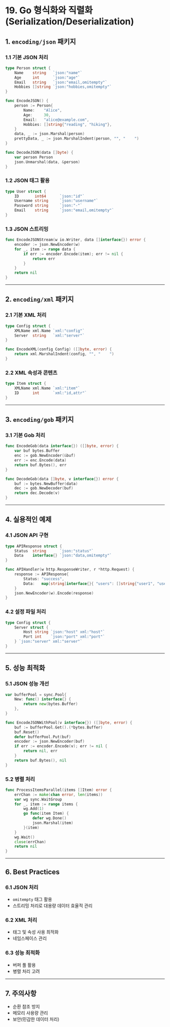 # 19. Go 형식화와 직렬화 (Serialization/Deserialization)

## 1. `encoding/json` 패키지

### 1.1 기본 JSON 처리
```go
type Person struct {
    Name    string   `json:"name"`
    Age     int      `json:"age"`
    Email   string   `json:"email,omitempty"`
    Hobbies []string `json:"hobbies,omitempty"`
}

func EncodeJSON() {
    person := Person{
        Name:    "Alice",
        Age:     30,
        Email:   "alice@example.com",
        Hobbies: []string{"reading", "hiking"},
    }
    data, _ := json.Marshal(person)
    prettyData, _ := json.MarshalIndent(person, "", "    ")
}

func DecodeJSON(data []byte) {
    var person Person
    json.Unmarshal(data, &person)
}
```

### 1.2 JSON 태그 활용
```go
type User struct {
    ID       int64      `json:"id"`
    Username string     `json:"username"`
    Password string     `json:"-"`
    Email    string     `json:"email,omitempty"`
}
```

### 1.3 JSON 스트리밍
```go
func EncodeJSONStream(w io.Writer, data []interface{}) error {
    encoder := json.NewEncoder(w)
    for _, item := range data {
        if err := encoder.Encode(item); err != nil {
            return err
        }
    }
    return nil
}
```

---

## 2. `encoding/xml` 패키지

### 2.1 기본 XML 처리
```go
type Config struct {
    XMLName xml.Name `xml:"config"`
    Server  string   `xml:"server"`
}

func EncodeXML(config Config) ([]byte, error) {
    return xml.MarshalIndent(config, "", "    ")
}
```

### 2.2 XML 속성과 콘텐츠
```go
type Item struct {
    XMLName xml.Name `xml:"item"`
    ID      int      `xml:"id,attr"`
}
```

---

## 3. `encoding/gob` 패키지

### 3.1 기본 Gob 처리
```go
func EncodeGob(data interface{}) ([]byte, error) {
    var buf bytes.Buffer
    enc := gob.NewEncoder(&buf)
    err := enc.Encode(data)
    return buf.Bytes(), err
}

func DecodeGob(data []byte, v interface{}) error {
    buf := bytes.NewBuffer(data)
    dec := gob.NewDecoder(buf)
    return dec.Decode(v)
}
```

---

## 4. 실용적인 예제

### 4.1 JSON API 구현
```go
type APIResponse struct {
    Status  string      `json:"status"`
    Data    interface{} `json:"data,omitempty"`
}

func APIHandler(w http.ResponseWriter, r *http.Request) {
    response := APIResponse{
        Status: "success",
        Data:   map[string]interface{}{ "users": []string{"user1", "user2"} },
    }
    json.NewEncoder(w).Encode(response)
}
```

### 4.2 설정 파일 처리
```go
type Config struct {
    Server struct {
        Host string `json:"host" xml:"host"`
        Port int    `json:"port" xml:"port"`
    } `json:"server" xml:"server"`
}
```

---

## 5. 성능 최적화

### 5.1 JSON 성능 개선
```go
var bufferPool = sync.Pool{
    New: func() interface{} {
        return new(bytes.Buffer)
    },
}

func EncodeJSONWithPool(v interface{}) ([]byte, error) {
    buf := bufferPool.Get().(*bytes.Buffer)
    buf.Reset()
    defer bufferPool.Put(buf)
    encoder := json.NewEncoder(buf)
    if err := encoder.Encode(v); err != nil {
        return nil, err
    }
    return buf.Bytes(), nil
}
```

### 5.2 병렬 처리
```go
func ProcessItemsParallel(items []Item) error {
    errChan := make(chan error, len(items))
    var wg sync.WaitGroup
    for _, item := range items {
        wg.Add(1)
        go func(item Item) {
            defer wg.Done()
            json.Marshal(item)
        }(item)
    }
    wg.Wait()
    close(errChan)
    return nil
}
```

---

## 6. Best Practices

### 6.1 JSON 처리
- `omitempty` 태그 활용
- 스트리밍 처리로 대용량 데이터 효율적 관리

### 6.2 XML 처리
- 태그 및 속성 사용 최적화
- 네임스페이스 관리

### 6.3 성능 최적화
- 버퍼 풀 활용
- 병렬 처리 고려

---

## 7. 주의사항
- 순환 참조 방지
- 메모리 사용량 관리
- 보안(민감한 데이터 처리)

